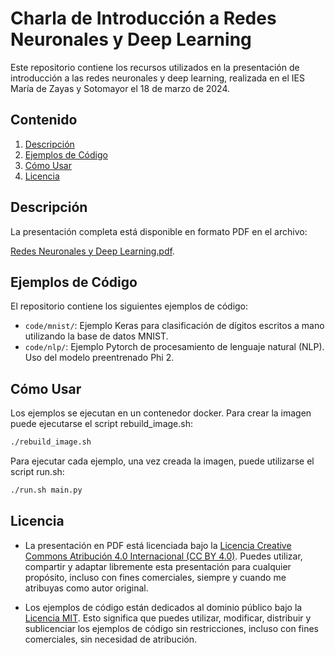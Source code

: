 # Charla de Introducción a Redes Neuronales y Deep Learning

Este repositorio contiene los recursos utilizados en la presentación de introducción a las redes neuronales y deep learning, realizada en el IES María de Zayas y Sotomayor el 18 de marzo de 2024.

## Contenido

1. [Descripción](#descripción)
2. [Ejemplos de Código](#ejemplos-de-código)
3. [Cómo Usar](#cómo-usar)
4. [Licencia](#licencia)

## Descripción

La presentación completa está disponible en formato PDF en el archivo:

[Redes Neuronales y Deep Learning.pdf](Redes%20Neuronales%20y%20Deep%20Learning.pdf).

## Ejemplos de Código

El repositorio contiene los siguientes ejemplos de código:

- `code/mnist/`: Ejemplo Keras para clasificación de dígitos escritos a mano utilizando la base de datos MNIST.
- `code/nlp/`: Ejemplo Pytorch de procesamiento de lenguaje natural (NLP). Uso del modelo preentrenado Phi 2.

## Cómo Usar

Los ejemplos se ejecutan en un contenedor docker. Para crear la imagen puede ejecutarse el script rebuild_image.sh:
```bash
./rebuild_image.sh
```
Para ejecutar cada ejemplo, una vez creada la imagen, puede utilizarse el script run.sh:

```bash
./run.sh main.py
```

## Licencia

- La presentación en PDF está licenciada bajo la [Licencia Creative Commons Atribución 4.0 Internacional (CC BY 4.0)](https://creativecommons.org/licenses/by/4.0/). Puedes utilizar, compartir y adaptar libremente esta presentación para cualquier propósito, incluso con fines comerciales, siempre y cuando me atribuyas como autor original.

- Los ejemplos de código están dedicados al dominio público bajo la [Licencia MIT](https://opensource.org/licenses/MIT). Esto significa que puedes utilizar, modificar, distribuir y sublicenciar los ejemplos de código sin restricciones, incluso con fines comerciales, sin necesidad de atribución.


